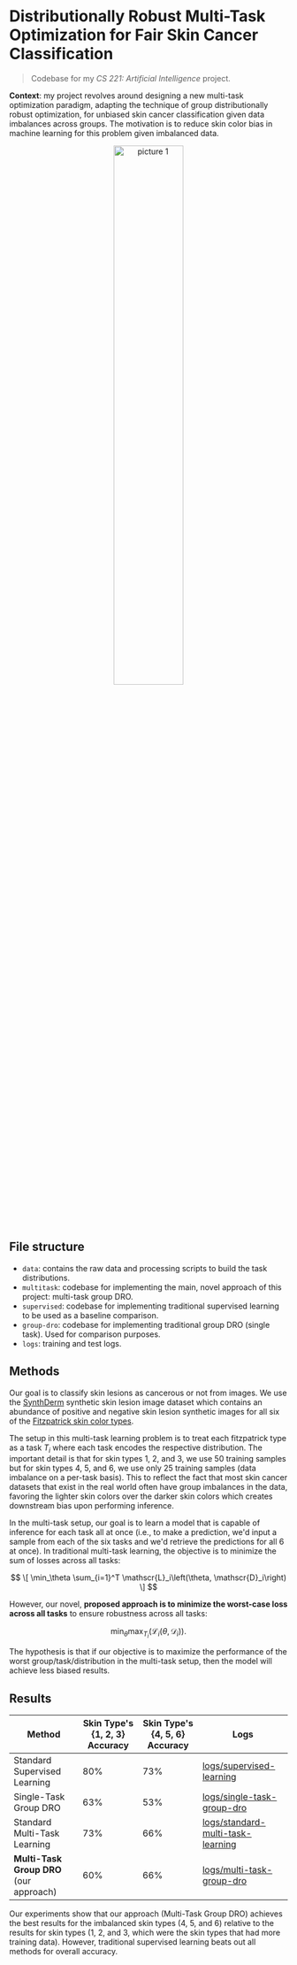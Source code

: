 # Distributionally Robust Multi-Task Optimization for Fair Skin Cancer Classification

> Codebase for my *CS 221: Artificial Intelligence* project. 

**Context**: my project revolves around designing a new multi-task optimization paradigm, adapting the technique of group distributionally robust optimization, for unbiased skin cancer classification given data imbalances across groups. The motivation is to reduce skin color bias in machine learning for this problem given imbalanced data. 

<p align='center'>
    <img alt="picture 1" src="https://cdn.jsdelivr.net/gh/minimatest/vscode-images@main/images/6c145b7f5ab74d9eda99d36c183e18351ff0aa2034d6a633f91bae5e3baa83a7.png" width="50%" />  
</p>


## File structure 


- `data`: contains the raw data and processing scripts to build the task distributions. 
- `multitask`: codebase for implementing the main, novel approach of this project: multi-task group DRO. 
- `supervised`: codebase for implementing traditional supervised learning to be used as a baseline comparison. 
- `group-dro`: codebase for implementing traditional group DRO (single task). Used for comparison purposes. 
- `logs`: training and test logs. 


## Methods 


Our goal is to classify skin lesions as cancerous or not from images. We use the [SynthDerm](https://affect.media.mit.edu/dissect/synthderm/) synthetic skin lesion image dataset which contains an abundance of positive and negative skin lesion synthetic images for all six of the [Fitzpatrick skin color types](https://en.wikipedia.org/wiki/Fitzpatrick_scale). 

The setup in this multi-task learning problem is to treat each fitzpatrick type as a task $T_i$ where each task encodes the respective distribution. The important detail is that for skin types 1, 2, and 3, we use 50 training samples but for skin types 4, 5, and 6, we use only 25 training samples (data imbalance on a per-task basis). This to reflect the fact that most skin cancer datasets that exist in the real world often have group imbalances in the data, favoring the lighter skin colors over the darker skin colors which creates downstream bias upon performing inference.  

In the multi-task setup, our goal is to learn a model that is capable of inference for each task all at once (i.e., to make a prediction, we'd input a sample from each of the six tasks and we'd retrieve the predictions for all 6 at once). In traditional multi-task learning, the objective is to minimize the sum of losses across all tasks:  

$$
\[
\min_\theta \sum_{i=1}^T \mathscr{L}_i\left(\theta, \mathscr{D}_i\right)
\]
$$


However, our novel, **proposed approach is to minimize the worst-case loss across all tasks** to ensure robustness across all tasks: 

$$
\min _\theta  \max _{T_i} (\mathscr{L}_i\left(\theta, \mathscr{D}_i\right)).
$$


The hypothesis is that if our objective is to maximize the performance of the worst group/task/distribution in the multi-task setup, then the model will achieve less biased results. 

## Results 

| Method   | Skin Type's {1, 2, 3} Accuracy | Skin Type's {4, 5, 6} Accuracy | Logs |
|---------|---|---| --- |
| Standard Supervised Learning       | 80% | 73% | [logs/supervised-learning](logs/supervised-learning) |
| Single-Task Group DRO       | 63% | 53% | [logs/single-task-group-dro](logs/single-task-group-dro) |
| Standard Multi-Task Learning     | 73% | 66% | [logs/standard-multi-task-learning](logs/standard-multi-task-learning)
| **Multi-Task Group DRO** (our approach)     | 60% | 66% | [logs/multi-task-group-dro](logs/multi-task-group-dro)

Our experiments show that our approach (Multi-Task Group DRO) achieves the best results for the imbalanced skin types (4, 5, and 6) relative to the results for skin types (1, 2, and 3, which were the skin types that had more training data). However, traditional supervised learning beats out all methods for overall accuracy. 

